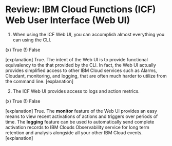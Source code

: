 <!--
#
# Licensed to the Apache Software Foundation (ASF) under one or more
# contributor license agreements.  See the NOTICE file distributed with
# this work for additional information regarding copyright ownership.
# The ASF licenses this file to You under the Apache License, Version 2.0
# (the "License"); you may not use this file except in compliance with
# the License.  You may obtain a copy of the License at
#
#     http://www.apache.org/licenses/LICENSE-2.0
#
# Unless required by applicable law or agreed to in writing, software
# distributed under the License is distributed on an "AS IS" BASIS,
# WITHOUT WARRANTIES OR CONDITIONS OF ANY KIND, either express or implied.
# See the License for the specific language governing permissions and
# limitations under the License.
#
-->

# Review: IBM Cloud Functions (ICF) Web User Interface (Web UI)

1. When using the ICF Web UI, you can accomplish almost everything you can using the CLI.

(x) True
(!) False

[explanation]
True. The intent of the Web UI is to provide functional equivalency to the that provided by the CLI. In fact, the Web UI actually provides simplified access to other IBM Cloud services such as  Alarms, Cloudant, monitoring, and logging, that are often much harder to utilize from the command line.
[explanation]

2. The ICF Web UI provides access to logs and action metrics.

(x) True
(!) False

[explanation]
True.  The **monitor** feature of the Web UI provides an easy means to view recent activations of actions and triggers over periods of time. The **logging** feature can be used to automatically send complete activation records to IBM Clouds Observability service for long term retention and analysis alongside all your other IBM Cloud events.
[explanation]
